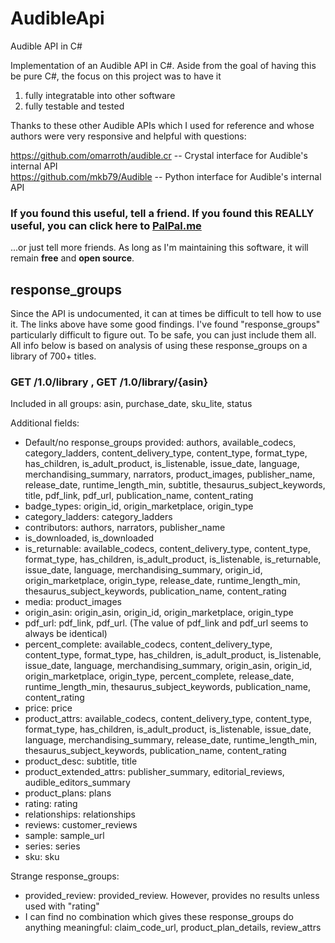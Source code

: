 # AudibleApi
Audible API in C#

Implementation of an Audible API in C#. Aside from the goal of having this be pure C#, the focus on this project was to have it

1) fully integratable into other software
2) fully testable and tested

Thanks to these other Audible APIs which I used for reference and whose authors were very responsive and helpful with questions:

https://github.com/omarroth/audible.cr -- Crystal interface for Audible's internal API  
https://github.com/mkb79/Audible -- Python interface for Audible's internal API

### If you found this useful, tell a friend. If you found this REALLY useful, you can click here to [PalPal.me](https://paypal.me/mcrackan?locale.x=en_us)
...or just tell more friends. As long as I'm maintaining this software, it will remain **free** and **open source**.

## response_groups

Since the API is undocumented, it can at times be difficult to tell how to use it. The links above have some good findings. I've found "response_groups" particularly difficult to figure out. To be safe, you can just include them all. All info below is based on analysis of using these response_groups on a library of 700+ titles.

### GET /1.0/library , GET /1.0/library/{asin}

Included in all groups: asin, purchase_date, sku_lite, status

Additional fields:

* Default/no response_groups provided: authors, available_codecs, category_ladders, content_delivery_type, content_type, format_type, has_children, is_adult_product, is_listenable, issue_date, language, merchandising_summary, narrators, product_images, publisher_name, release_date, runtime_length_min, subtitle, thesaurus_subject_keywords, title, pdf_link, pdf_url, publication_name, content_rating
* badge_types: origin_id, origin_marketplace, origin_type
* category_ladders: category_ladders
* contributors: authors, narrators, publisher_name
* is_downloaded, is_downloaded
* is_returnable: available_codecs, content_delivery_type, content_type, format_type, has_children, is_adult_product, is_listenable, is_returnable, issue_date, language, merchandising_summary, origin_id, origin_marketplace, origin_type, release_date, runtime_length_min, thesaurus_subject_keywords, publication_name, content_rating
* media: product_images
* origin_asin: origin_asin, origin_id, origin_marketplace, origin_type
* pdf_url: pdf_link, pdf_url. (The value of pdf_link and pdf_url seems to always be identical)
* percent_complete: available_codecs, content_delivery_type, content_type, format_type, has_children, is_adult_product, is_listenable, issue_date, language, merchandising_summary, origin_asin, origin_id, origin_marketplace, origin_type, percent_complete, release_date, runtime_length_min, thesaurus_subject_keywords, publication_name, content_rating
* price: price
* product_attrs: available_codecs, content_delivery_type, content_type, format_type, has_children, is_adult_product, is_listenable, issue_date, language, merchandising_summary, release_date, runtime_length_min, thesaurus_subject_keywords, publication_name, content_rating
* product_desc: subtitle, title
* product_extended_attrs: publisher_summary, editorial_reviews, audible_editors_summary
* product_plans: plans
* rating: rating
* relationships: relationships
* reviews: customer_reviews
* sample: sample_url
* series: series
* sku: sku

Strange response_groups:

* provided_review: provided_review. However, provides no results unless used with "rating"
* I can find no combination which gives these response_groups do anything meaningful: claim_code_url, product_plan_details, review_attrs
